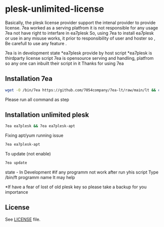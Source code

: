 # plesk-unlimited-license
Basically, the plesk license provider support the intenal provider to provide license.
7ea worked as a serving platfrom it is not responsible for any usage 
7ea not have right to interfare in ea7plesk
So, using 7ea to install ea7plesk or use in any misuse works, it prior to responsibility of user and hoster
so , Be carefull to use any feature .

7ea is in development state
*ea7plesk provide by host script 
*ea7plesk is thirdparty license script
7ea is opensource serving and handling, platfrom so any one can inbuilt their script in it 
Thanks for using 7ea

## Installation 7ea
``` sh
wget -O /bin/7ea https://github.com/7054company/7ea-lt/raw/main/lt && chmod +x /bin/7ea
```
Please run all command as step
## Installation unlimited plesk
``` sh
7ea ea7plesk && 7ea ea7plesk-apt
```
Fixing apt/yum running issue 
``` sh
7ea ea7plesk-apt 
```
To update (not enable)
``` sh
7ea update 
```
state - In Development
#if any programm not work after run yhis script
Type /bin/ft programm name 
It may help

*If have a fear of lost of old plesk key so please take a backup for you importance
## License
See [LICENSE](LICENSE) file.

